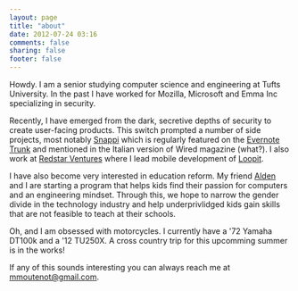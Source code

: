 ```yaml
---
layout: page
title: "about"
date: 2012-07-24 03:16
comments: false
sharing: false
footer: false
---
```

Howdy. I am a senior studying computer science and engineering at Tufts
University. In the past I have worked for Mozilla, Microsoft and Emma Inc
specializing in security.

Recently, I have emerged from the dark, secretive depths of security to create
user-facing products. This switch prompted a number of side projects, most
notably [Snappi](http://app.snppi.com) which is regularly featured on the
[Evernote Trunk](http://trunk.evernote.com) and mentioned in the
Italian version of Wired magazine (what?). I also  work at [Redstar
Ventures](http://www.redstar.com/) where I lead mobile development of
[Loopit](http://loopit.com).

I have also become very interested in education reform. My friend
[Alden](http://twitter.com/aldenks) and I are starting a program that helps kids
find their passion for computers and an engineering mindset. Through this, we
hope to narrow the gender divide in the technology industry and help
underprivlidged kids gain skills that are not feasible to teach at their schools.

Oh, and I am obsessed with motorcycles. I currently have a '72 Yamaha DT100k and
a '12 TU250X. A cross country trip for this upcomming summer is in the works!

If any of this sounds interesting you can always reach me at
[mmoutenot@gmail.com](mailto:mmoutenot@gmail.com).

